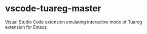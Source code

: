 # vscode-tuareg-master
Visual Studio Code extension emulating interactive mode of Tuareg extension for Emacs.
